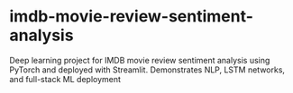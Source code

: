 # imdb-movie-review-sentiment-analysis
Deep learning project for IMDB movie review sentiment analysis using PyTorch and deployed with Streamlit. Demonstrates NLP, LSTM networks, and full-stack ML deployment
